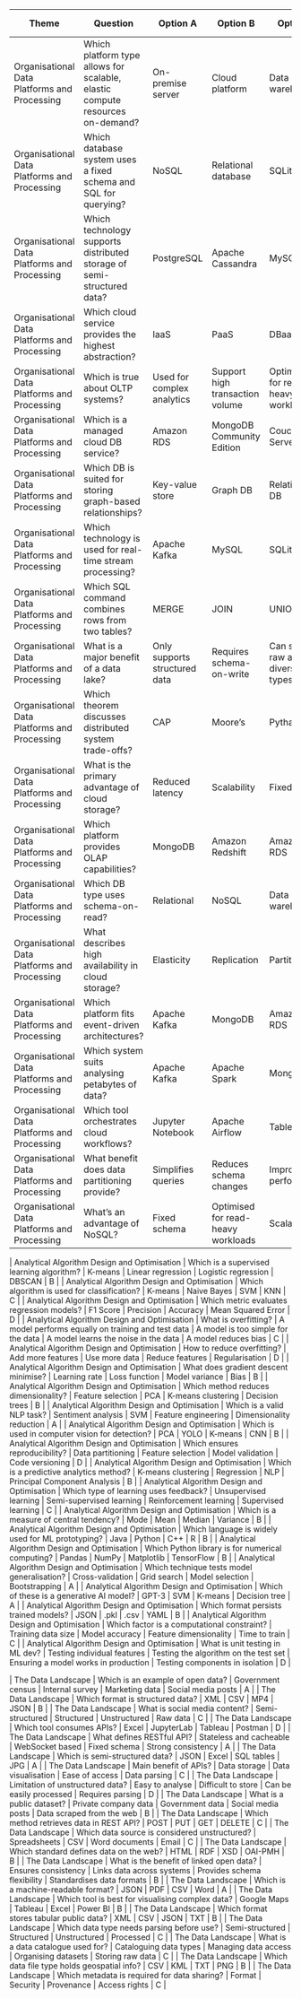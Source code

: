 | Theme | Question                                                                                 | Option A                     | Option B                     | Option C                     | Option D                     | Correct Answer |
|-------|------------------------------------------------------------------------------------------|------------------------------|------------------------------|------------------------------|------------------------------|----------------|
| Organisational Data Platforms and Processing | Which platform type allows for scalable, elastic compute resources on-demand? | On-premise server            | Cloud platform               | Data warehouse               | Edge computing               | B              |
| Organisational Data Platforms and Processing | Which database system uses a fixed schema and SQL for querying?              | NoSQL                        | Relational database          | SQLite                       | DBaaS                        | B              |
| Organisational Data Platforms and Processing | Which technology supports distributed storage of semi-structured data?      | PostgreSQL                   | Apache Cassandra             | MySQL                        | MongoDB                      | B              |
| Organisational Data Platforms and Processing | Which cloud service provides the highest abstraction?                      | IaaS                         | PaaS                         | DBaaS                        | SaaS                         | B              |
| Organisational Data Platforms and Processing | Which is true about OLTP systems?                                             | Used for complex analytics   | Support high transaction volume | Optimised for read-heavy workloads | Typically used for data warehousing | B              |
| Organisational Data Platforms and Processing | Which is a managed cloud DB service?                                          | Amazon RDS                   | MongoDB Community Edition    | Couchbase Server             | MySQL                        | A              |
| Organisational Data Platforms and Processing | Which DB is suited for storing graph-based relationships?                   | Key-value store              | Graph DB                     | Relational DB                | Time-series DB               | B              |
| Organisational Data Platforms and Processing | Which technology is used for real-time stream processing?                   | Apache Kafka                 | MySQL                        | SQLite                       | PostgreSQL                   | A              |
| Organisational Data Platforms and Processing | Which SQL command combines rows from two tables?                            | MERGE                        | JOIN                         | UNION                        | INSERT                       | B              |
| Organisational Data Platforms and Processing | What is a major benefit of a data lake?                                       | Only supports structured data | Requires schema-on-write     | Can store raw and diverse data types | Enforces strict data normalisation | C              |
| Organisational Data Platforms and Processing | Which theorem discusses distributed system trade-offs?                      | CAP                          | Moore’s                      | Pythagorean                  | Bernoulli’s                  | A              |
| Organisational Data Platforms and Processing | What is the primary advantage of cloud storage?                             | Reduced latency              | Scalability                  | Fixed costs                  | No internet required         | B              |
| Organisational Data Platforms and Processing | Which platform provides OLAP capabilities?                                  | MongoDB                      | Amazon Redshift              | Amazon RDS                   | PostgreSQL                   | B              |
| Organisational Data Platforms and Processing | Which DB type uses schema-on-read?                                           | Relational                   | NoSQL                        | Data warehouse               | Columnar                     | B              |
| Organisational Data Platforms and Processing | What describes high availability in cloud storage?                          | Elasticity                   | Replication                  | Partitioning                 | Caching                      | B              |
| Organisational Data Platforms and Processing | Which platform fits event-driven architectures?                             | Apache Kafka                 | MongoDB                      | Amazon RDS                   | Amazon S3                    | A              |
| Organisational Data Platforms and Processing | Which system suits analysing petabytes of data?                             | Apache Kafka                 | Apache Spark                 | MongoDB                      | Redis                        | B              |
| Organisational Data Platforms and Processing | Which tool orchestrates cloud workflows?                                     | Jupyter Notebook             | Apache Airflow               | Tableau                      | D3.js                        | B              |
| Organisational Data Platforms and Processing | What benefit does data partitioning provide?                                 | Simplifies queries           | Reduces schema changes       | Improves performance         | Speeds up updates            | C              |
| Organisational Data Platforms and Processing | What’s an advantage of NoSQL?                                                  | Fixed schema                 | Optimised for read-heavy workloads | Scalability                  | Enforces referential integrity | C              |

| Analytical Algorithm Design and Optimisation | Which is a supervised learning algorithm?                                       | K-means                      | Linear regression            | Logistic regression          | DBSCAN                       | B              |
| Analytical Algorithm Design and Optimisation | Which algorithm is used for classification?                                    | K-means                      | Naive Bayes                  | SVM                          | KNN                          | C              |
| Analytical Algorithm Design and Optimisation | Which metric evaluates regression models?                                      | F1 Score                     | Precision                    | Accuracy                     | Mean Squared Error           | D              |
| Analytical Algorithm Design and Optimisation | What is overfitting?                                                           | A model performs equally on training and test data | A model is too simple for the data | A model learns the noise in the data | A model reduces bias         | C              |
| Analytical Algorithm Design and Optimisation | How to reduce overfitting?                                                     | Add more features            | Use more data                | Reduce features               | Regularisation               | D              |
| Analytical Algorithm Design and Optimisation | What does gradient descent minimise?                                           | Learning rate                | Loss function                | Model variance                | Bias                         | B              |
| Analytical Algorithm Design and Optimisation | Which method reduces dimensionality?                                           | Feature selection             | PCA                          | K-means clustering            | Decision trees               | B              |
| Analytical Algorithm Design and Optimisation | Which is a valid NLP task?                                                     | Sentiment analysis            | SVM                          | Feature engineering            | Dimensionality reduction     | A              |
| Analytical Algorithm Design and Optimisation | Which is used in computer vision for detection?                                | PCA                          | YOLO                         | K-means                       | CNN                          | B              |
| Analytical Algorithm Design and Optimisation | Which ensures reproducibility?                                                | Data partitioning             | Feature selection             | Model validation              | Code versioning              | D              |
| Analytical Algorithm Design and Optimisation | Which is a predictive analytics method?                                         | K-means clustering            | Regression                   | NLP                          | Principal Component Analysis | B              |
| Analytical Algorithm Design and Optimisation | Which type of learning uses feedback?                                          | Unsupervised learning         | Semi-supervised learning      | Reinforcement learning        | Supervised learning          | C              |
| Analytical Algorithm Design and Optimisation | Which is a measure of central tendency?                                        | Mode                          | Mean                         | Median                        | Variance                     | B              |
| Analytical Algorithm Design and Optimisation | Which language is widely used for ML prototyping?                             | Java                          | Python                       | C++                          | R                            | B              |
| Analytical Algorithm Design and Optimisation | Which Python library is for numerical computing?                              | Pandas                        | NumPy                        | Matplotlib                    | TensorFlow                   | B              |
| Analytical Algorithm Design and Optimisation | Which technique tests model generalisation?                                   | Cross-validation              | Grid search                  | Model selection               | Bootstrapping                | A              |
| Analytical Algorithm Design and Optimisation | Which of these is a generative AI model?                                      | GPT-3                         | SVM                          | K-means                       | Decision tree                | A              |
| Analytical Algorithm Design and Optimisation | Which format persists trained models?                                          | JSON                          | .pkl                         | .csv                         | YAML                         | B              |
| Analytical Algorithm Design and Optimisation | Which factor is a computational constraint?                                   | Training data size            | Model accuracy               | Feature dimensionality         | Time to train                | C              |
| Analytical Algorithm Design and Optimisation | What is unit testing in ML dev?                                                | Testing individual features    | Testing the algorithm on the test set | Ensuring a model works in production | Testing components in isolation | D              |

| The Data Landscape | Which is an example of open data?                                               | Government census            | Internal survey               | Marketing data               | Social media posts           | A              |
| The Data Landscape | Which format is structured data?                                                | XML                          | CSV                          | MP4                          | JSON                         | B              |
| The Data Landscape | What is social media content?                                                   | Semi-structured               | Structured                    | Unstructured                  | Raw data                     | C              |
| The Data Landscape | Which tool consumes APIs?                                                       | Excel                        | JupyterLab                   | Tableau                       | Postman                      | D              |
| The Data Landscape | What defines RESTful API?                                                      | Stateless and cacheable      | WebSocket based               | Fixed schema                 | Strong consistency           | A              |
| The Data Landscape | Which is semi-structured data?                                                  | JSON                          | Excel                        | SQL tables                   | JPG                          | A              |
| The Data Landscape | Main benefit of APIs?                                                          | Data storage                 | Data visualisation            | Ease of access               | Data parsing                 | C              |
| The Data Landscape | Limitation of unstructured data?                                               | Easy to analyse               | Difficult to store            | Can be easily processed       | Requires parsing             | D              |
| The Data Landscape | What is a public dataset?                                                      | Private company data          | Government data               | Social media posts           | Data scraped from the web    | B              |
| The Data Landscape | Which method retrieves data in REST API?                                      | POST                          | PUT                          | GET                          | DELETE                       | C              |
| The Data Landscape | Which data source is considered unstructured?                                  | Spreadsheets                  | CSV                          | Word documents               | Email                        | C              |
| The Data Landscape | Which standard defines data on the web?                                        | HTML                          | RDF                          | XSD                          | OAI-PMH                      | B              |
| The Data Landscape | What is the benefit of linked open data?                                        | Ensures consistency            | Links data across systems      | Provides schema flexibility   | Standardises data formats    | B              |
| The Data Landscape | Which is a machine-readable format?                                             | JSON                          | PDF                          | CSV                          | Word                         | A              |
| The Data Landscape | Which tool is best for visualising complex data?                               | Google Maps                   | Tableau                       | Excel                        | Power BI                     | B              |
| The Data Landscape | Which format stores tabular public data?                                        | XML                          | CSV                          | JSON                         | TXT                          | B              |
| The Data Landscape | Which data type needs parsing before use?                                      | Semi-structured               | Structured                    | Unstructured                  | Processed                    | C              |
| The Data Landscape | What is a data catalogue used for?                                              | Cataloguing data types        | Managing data access          | Organising datasets          | Storing raw data             | C              |
| The Data Landscape | Which data file type holds geospatial info?                                    | CSV                          | KML                          | TXT                          | PNG                          | B              |
| The Data Landscape | Which metadata is required for data sharing?                                  | Format                        | Security                     | Provenance                   | Access rights                | C              |
